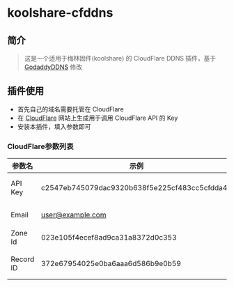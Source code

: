 # koolshare-cfddns

## 简介 

> 这是一个适用于梅林固件(koolshare) 的 CloudFlare DDNS 插件，基于 [GodaddyDDNS](https://github.com/mritd/koolshare-gdddns) 修改

## 插件使用

- 首先自己的域名需要托管在 CloudFlare
- 在 [CloudFlare](https://dash.cloudflare.com/profile) 网站上生成用于调用 CloudFlare API 的 Key
- 安装本插件，填入参数即可

### CloudFlare参数列表

参数名|示例|备注
--|--|--
API Key|c2547eb745079dac9320b638f5e225cf483cc5cfdda41|账户API Key
Email|user@example.com|账户邮箱
Zone Id|023e105f4ecef8ad9ca31a8372d0c353|域名ID
Record ID|372e67954025e0ba6aaa6d586b9e0b59|DNS记录ID
